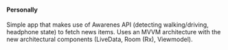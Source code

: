 #### Personally

Simple app that makes use of Awarenes API (detecting walking/driving, headphone state) to fetch news items. Uses an MVVM architecture with the new architectural components (LiveData, Room (Rx), Viewmodel).  

